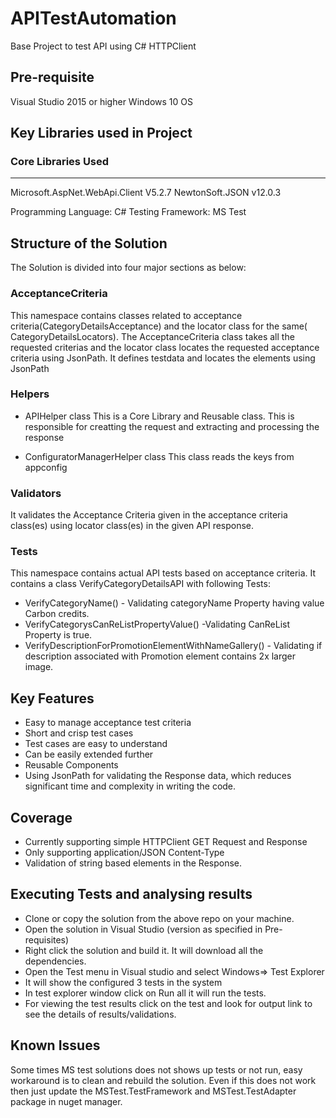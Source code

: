 # APITestAutomation
Base Project to test API using C# HTTPClient

## Pre-requisite ##
Visual Studio 2015 or higher
Windows 10 OS

## Key Libraries used in Project ##
### Core Libraries Used ###
--------------
Microsoft.AspNet.WebApi.Client V5.2.7
NewtonSoft.JSON v12.0.3

Programming Language: C#
Testing Framework: MS Test


## Structure of the Solution ##

The Solution is divided into four major sections as below:
### AcceptanceCriteria ###
This namespace contains classes related to acceptance criteria(CategoryDetailsAcceptance) and the locator class for the same( CategoryDetailsLocators).
The AcceptanceCriteria class takes all the requested criterias and the locator class locates the requested acceptance criteria using JsonPath.
It defines testdata and locates the elements using JsonPath 

### Helpers ###
* APIHelper class
This is a Core Library and Reusable class.
This is responsible for creatting the request and extracting and processing the response

* ConfiguratorManagerHelper class
This class reads the keys from appconfig 

### Validators ###
It validates the Acceptance Criteria given in the acceptance criteria class(es) using locator class(es) in the given API response.

### Tests ###
This namespace contains actual API tests based on acceptance criteria. It contains a class VerifyCategoryDetailsAPI with following Tests:
* VerifyCategoryName() - Validating categoryName Property having value Carbon credits.
* VerifyCategorysCanReListPropertyValue() -Validating CanReList Property is true.
* VerifyDescriptionForPromotionElementWithNameGallery() - Validating if description associated with Promotion element contains 2x larger image.

## Key Features ##
* Easy to manage acceptance test criteria
* Short and crisp test cases
* Test cases are easy to understand 
* Can be easily extended further
* Reusable Components
* Using JsonPath for validating the Response data, which reduces significant time and complexity in writing the code.

## Coverage ##
* Currently supporting simple HTTPClient GET Request and Response
* Only supporting application/JSON Content-Type
* Validation of string based elements in the Response.

## Executing Tests and analysing results ##
* Clone or copy the solution from the above repo on your machine.
* Open the solution in Visual Studio (version as specified in Pre-requisites)
* Right click the solution and build it. It will download all the dependencies.
* Open the Test menu in Visual studio and select Windows=> Test Explorer
* It will show the configured 3 tests in the system
* In test explorer window click on Run all it will run the tests.
* For viewing the test results click on the test and look for output link to see the details of results/validations.

## Known Issues ##
Some times MS test solutions does not shows up tests or not run, easy workaround is to clean and rebuild the solution. Even if this does not work then just update the MSTest.TestFramework and MSTest.TestAdapter package in nuget manager.

